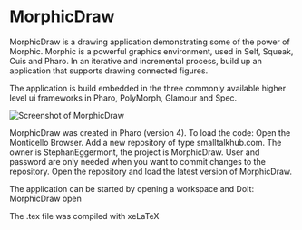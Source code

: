 # MorphicDraw
MorphicDraw is a drawing application demonstrating some of the power of Morphic.
Morphic is a powerful graphics environment, used in Self, Squeak, Cuis and Pharo.
In an iterative and incremental process, build up an application that supports
drawing connected figures. 

The application is build embedded in the three commonly available higher level 
ui frameworks in Pharo, PolyMorph, Glamour and Spec.

![Screenshot of MorphicDraw](https://github.com/StephanEggermont/MorphicDraw/blob/master/SimpleMorphicDrawWindow.png)

MorphicDraw was created in Pharo (version 4). To load the code:
Open the Monticello Browser. Add a new repository of type smalltalkhub.com. 
The owner is StephanEggermont, the project is MorphicDraw. User and password are only needed
when you want to commit changes to the repository. Open the repository and load the latest version of
MorphicDraw.

The application can be started by opening a workspace and DoIt: MorphicDraw open

The .tex file was compiled with xeLaTeX
